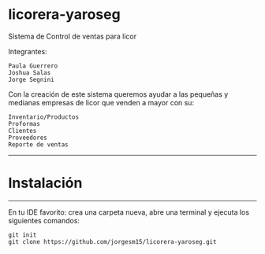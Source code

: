  # licorera-yaroseg
Sistema de Control de ventas para licor

Integrantes:

    Paula Guerrero
    Joshua Salas
    Jorge Segnini

Con la creación de este sistema queremos ayudar a las pequeñas y medianas empresas de licor que venden a mayor con su: 
    
    Inventario/Productos
    Proformas 
    Clientes 
    Proveedores 
    Reporte de ventas

<hr>

# Instalación 
<hr>

En tu IDE favorito: crea una carpeta nueva, abre una terminal y ejecuta los siguientes comandos:

    git init
    git clone https://github.com/jorgesm15/licorera-yaroseg.git

    
  

